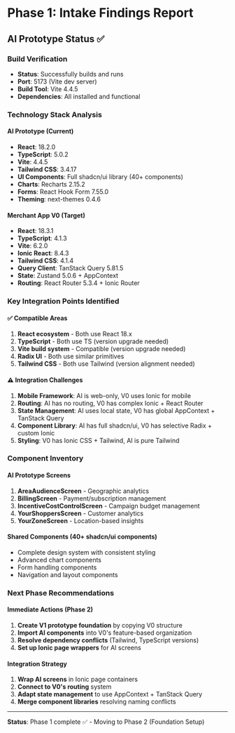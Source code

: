 # Phase 1: Intake Findings Report

## AI Prototype Status ✅

### Build Verification
- **Status**: Successfully builds and runs
- **Port**: 5173 (Vite dev server)
- **Build Tool**: Vite 4.4.5
- **Dependencies**: All installed and functional

### Technology Stack Analysis

#### AI Prototype (Current)
- **React**: 18.2.0
- **TypeScript**: 5.0.2 
- **Vite**: 4.4.5
- **Tailwind CSS**: 3.4.17
- **UI Components**: Full shadcn/ui library (40+ components)
- **Charts**: Recharts 2.15.2
- **Forms**: React Hook Form 7.55.0
- **Theming**: next-themes 0.4.6

#### Merchant App V0 (Target)
- **React**: 18.3.1
- **TypeScript**: 4.1.3
- **Vite**: 6.2.0
- **Ionic React**: 8.4.3
- **Tailwind CSS**: 4.1.4
- **Query Client**: TanStack Query 5.81.5
- **State**: Zustand 5.0.6 + AppContext
- **Routing**: React Router 5.3.4 + Ionic Router

### Key Integration Points Identified

#### ✅ Compatible Areas
1. **React ecosystem** - Both use React 18.x
2. **TypeScript** - Both use TS (version upgrade needed)
3. **Vite build system** - Compatible (version upgrade needed) 
4. **Radix UI** - Both use similar primitives
5. **Tailwind CSS** - Both use Tailwind (version alignment needed)

#### ⚠️ Integration Challenges
1. **Mobile Framework**: AI is web-only, V0 uses Ionic for mobile
2. **Routing**: AI has no routing, V0 has complex Ionic + React Router
3. **State Management**: AI uses local state, V0 has global AppContext + TanStack Query
4. **Component Library**: AI has full shadcn/ui, V0 has selective Radix + custom Ionic
5. **Styling**: V0 has Ionic CSS + Tailwind, AI is pure Tailwind

### Component Inventory

#### AI Prototype Screens
1. **AreaAudienceScreen** - Geographic analytics
2. **BillingScreen** - Payment/subscription management  
3. **IncentiveCostControlScreen** - Campaign budget management
4. **YourShoppersScreen** - Customer analytics
5. **YourZoneScreen** - Location-based insights

#### Shared Components (40+ shadcn/ui components)
- Complete design system with consistent styling
- Advanced chart components
- Form handling components
- Navigation and layout components

### Next Phase Recommendations

#### Immediate Actions (Phase 2)
1. **Create V1 prototype foundation** by copying V0 structure
2. **Import AI components** into V0's feature-based organization
3. **Resolve dependency conflicts** (Tailwind, TypeScript versions)
4. **Set up Ionic page wrappers** for AI screens

#### Integration Strategy
1. **Wrap AI screens** in Ionic page containers
2. **Connect to V0's routing** system
3. **Adapt state management** to use AppContext + TanStack Query
4. **Merge component libraries** resolving naming conflicts

---

**Status**: Phase 1 complete ✅ - Moving to Phase 2 (Foundation Setup)

